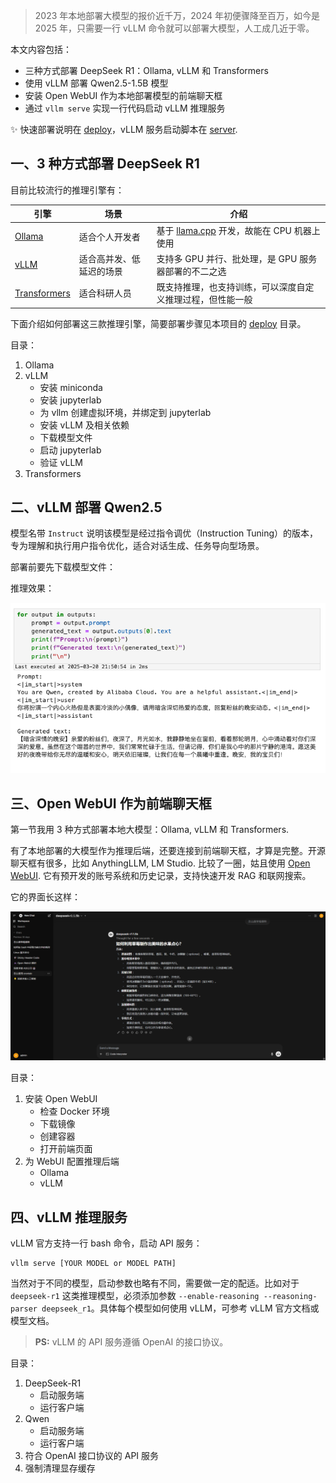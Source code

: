 
> 2023 年本地部署大模型的报价近千万，2024 年初便骤降至百万，如今是 2025 年，只需要一行 vLLM 命令就可以部署大模型，人工成几近于零。

本文内容包括：

- 三种方式部署 DeepSeek R1：Ollama, vLLM 和 Transformers
- 使用 vLLM 部署 Qwen2.5-1.5B 模型
- 安装 Open WebUI 作为本地部署模型的前端聊天框
- 通过 `vllm serve` 实现一行代码启动 vLLM 推理服务

✨ 快速部署说明在 [deploy](/deploy)，vLLM 服务启动脚本在 [server](/server).


## 一、3 种方式部署 DeepSeek R1

目前比较流行的推理引擎有：

|引擎|场景|介绍|
| -- | -- |-- |
|[Ollama](https://github.com/ollama/ollama)|适合个人开发者|基于 [llama.cpp](https://github.com/ggml-org/llama.cpp) 开发，故能在 CPU 机器上使用|
|[vLLM](https://github.com/vllm-project/vllm)|适合高并发、低延迟的场景|支持多 GPU 并行、批处理，是 GPU 服务器部署的不二之选|
|[Transformers](https://github.com/huggingface/transformers)|适合科研人员|既支持推理，也支持训练，可以深度自定义推理过程，但性能一般|

下面介绍如何部署这三款推理引擎，简要部署步骤见本项目的 [deploy](/deploy) 目录。

目录：

1. Ollama
2. vLLM
    - 安装 miniconda
    - 安装 jupyterlab
    - 为 vllm 创建虚拟环境，并绑定到 jupyterlab
    - 安装 vLLM 及相关依赖
    - 下载模型文件
    - 启动 jupyterlab
    - 验证 vLLM
3. Transformers


## 二、vLLM 部署 Qwen2.5

模型名带 `Instruct` 说明该模型是经过指令调优（Instruction Tuning）的版本，专为理解和执行用户指令优化，适合对话生成、任务导向型场景。

部署前要先下载模型文件：


推理效果：

![](/img/qwen_result.png)


## 三、Open WebUI 作为前端聊天框

第一节我用 3 种方式部署本地大模型：Ollama, vLLM 和 Transformers.

有了本地部署的大模型作为推理后端，还要连接到前端聊天框，才算是完整。开源聊天框有很多，比如 AnythingLLM, LM Studio. 比较了一圈，姑且使用 [Open WebUI](https://github.com/open-webui/open-webui). 它有预开发的账号系统和历史记录，支持快速开发 RAG 和联网搜索。

它的界面长这样：

![](/img/open_webui.jpg)

目录：

1. 安装 Open WebUI
    - 检查 Docker 环境
    - 下载镜像
    - 创建容器
    - 打开前端页面
2. 为 WebUI 配置推理后端
    - Ollama
    - vLLM


## 四、vLLM 推理服务

vLLM 官方支持一行 bash 命令，启动 API 服务：

```
vllm serve [YOUR MODEL or MODEL PATH]
```

当然对于不同的模型，启动参数也略有不同，需要做一定的配适。比如对于 `deepseek-r1` 这类推理模型，必须添加参数 `--enable-reasoning --reasoning-parser deepseek_r1`。具体每个模型如何使用 vLLM，可参考 vLLM 官方文档或模型文档。

> **PS:** vLLM 的 API 服务遵循 OpenAI 的接口协议。

目录：

1. DeepSeek-R1
    - 启动服务端
    - 运行客户端
2. Qwen
    - 启动服务端
    - 运行客户端
3. 符合 OpenAI 接口协议的 API 服务
4. 强制清理显存缓存
